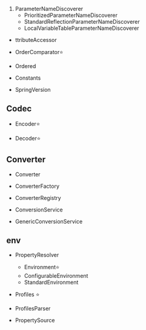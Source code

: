 1. ParameterNameDiscoverer
    -  PrioritizedParameterNameDiscoverer
    - StandardReflectionParameterNameDiscoverer
    - LocalVariableTableParameterNameDiscoverer

- ttributeAccessor

- OrderComparator:star:
- Ordered
- Constants
- SpringVersion

## Codec

- Encoder:star:

- Decoder:star:

## Converter

- Converter
- ConverterFactory
- ConverterRegistry

- ConversionService
- GenericConversionService

## env

- PropertyResolver
    - Environment:star:
    - ConfigurableEnvironment
    - StandardEnvironment

- Profiles :star:
- ProfilesParser
- PropertySource
